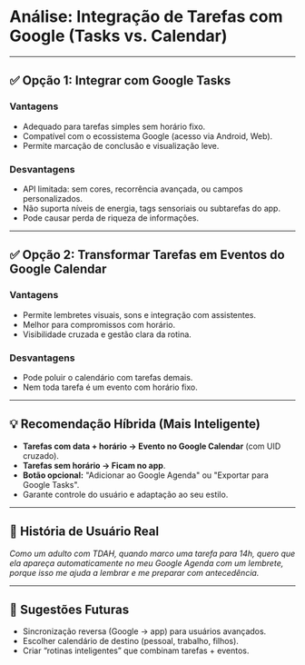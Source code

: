 # Análise: Integração de Tarefas com Google (Tasks vs. Calendar)

---

## ✅ Opção 1: Integrar com Google Tasks

### Vantagens
- Adequado para tarefas simples sem horário fixo.
- Compatível com o ecossistema Google (acesso via Android, Web).
- Permite marcação de conclusão e visualização leve.

### Desvantagens
- API limitada: sem cores, recorrência avançada, ou campos personalizados.
- Não suporta níveis de energia, tags sensoriais ou subtarefas do app.
- Pode causar perda de riqueza de informações.

---

## ✅ Opção 2: Transformar Tarefas em Eventos do Google Calendar

### Vantagens
- Permite lembretes visuais, sons e integração com assistentes.
- Melhor para compromissos com horário.
- Visibilidade cruzada e gestão clara da rotina.

### Desvantagens
- Pode poluir o calendário com tarefas demais.
- Nem toda tarefa é um evento com horário fixo.

---

## 💡 Recomendação Híbrida (Mais Inteligente)

- **Tarefas com data + horário → Evento no Google Calendar** (com UID cruzado).
- **Tarefas sem horário → Ficam no app**.
- **Botão opcional:** "Adicionar ao Google Agenda" ou "Exportar para Google Tasks".
- Garante controle do usuário e adaptação ao seu estilo.

---

## 🧠 História de Usuário Real

*Como um adulto com TDAH, quando marco uma tarefa para 14h, quero que ela apareça automaticamente no meu Google Agenda com um lembrete, porque isso me ajuda a lembrar e me preparar com antecedência.*

---

## 🌱 Sugestões Futuras

- Sincronização reversa (Google → app) para usuários avançados.
- Escolher calendário de destino (pessoal, trabalho, filhos).
- Criar “rotinas inteligentes” que combinam tarefas + eventos.